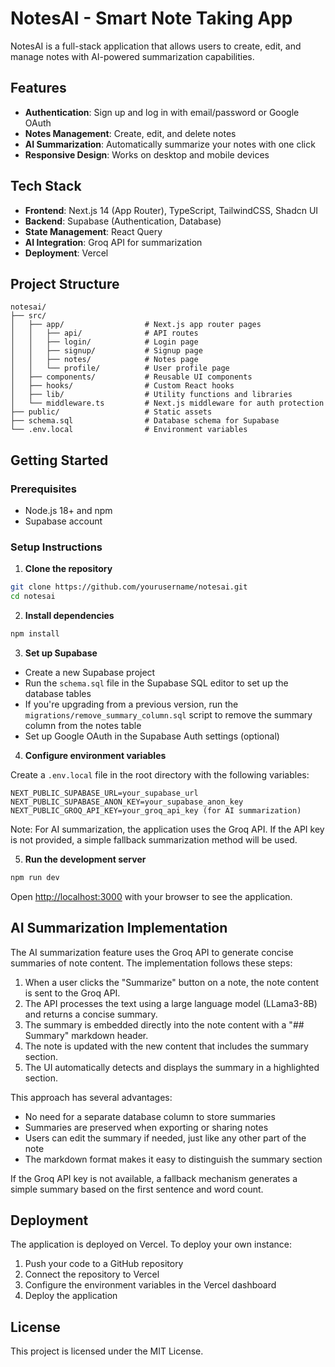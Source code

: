 # NotesAI - Smart Note Taking App

NotesAI is a full-stack application that allows users to create, edit, and manage notes with AI-powered summarization capabilities.

## Features

- **Authentication**: Sign up and log in with email/password or Google OAuth
- **Notes Management**: Create, edit, and delete notes
- **AI Summarization**: Automatically summarize your notes with one click
- **Responsive Design**: Works on desktop and mobile devices

## Tech Stack

- **Frontend**: Next.js 14 (App Router), TypeScript, TailwindCSS, Shadcn UI
- **Backend**: Supabase (Authentication, Database)
- **State Management**: React Query
- **AI Integration**: Groq API for summarization
- **Deployment**: Vercel

## Project Structure

```
notesai/
├── src/
│   ├── app/                  # Next.js app router pages
│   │   ├── api/              # API routes
│   │   ├── login/            # Login page
│   │   ├── signup/           # Signup page
│   │   ├── notes/            # Notes page
│   │   └── profile/          # User profile page
│   ├── components/           # Reusable UI components
│   ├── hooks/                # Custom React hooks
│   ├── lib/                  # Utility functions and libraries
│   └── middleware.ts         # Next.js middleware for auth protection
├── public/                   # Static assets
├── schema.sql                # Database schema for Supabase
└── .env.local                # Environment variables
```

## Getting Started

### Prerequisites

- Node.js 18+ and npm
- Supabase account

### Setup Instructions

1. **Clone the repository**

```bash
git clone https://github.com/yourusername/notesai.git
cd notesai
```

2. **Install dependencies**

```bash
npm install
```

3. **Set up Supabase**

- Create a new Supabase project
- Run the `schema.sql` file in the Supabase SQL editor to set up the database tables
- If you're upgrading from a previous version, run the `migrations/remove_summary_column.sql` script to remove the summary column from the notes table
- Set up Google OAuth in the Supabase Auth settings (optional)

4. **Configure environment variables**

Create a `.env.local` file in the root directory with the following variables:

```
NEXT_PUBLIC_SUPABASE_URL=your_supabase_url
NEXT_PUBLIC_SUPABASE_ANON_KEY=your_supabase_anon_key
NEXT_PUBLIC_GROQ_API_KEY=your_groq_api_key (for AI summarization)
```

Note: For AI summarization, the application uses the Groq API. If the API key is not provided, a simple fallback summarization method will be used.

5. **Run the development server**

```bash
npm run dev
```

Open [http://localhost:3000](http://localhost:3000) with your browser to see the application.

## AI Summarization Implementation

The AI summarization feature uses the Groq API to generate concise summaries of note content. The implementation follows these steps:

1. When a user clicks the "Summarize" button on a note, the note content is sent to the Groq API.
2. The API processes the text using a large language model (LLama3-8B) and returns a concise summary.
3. The summary is embedded directly into the note content with a "## Summary" markdown header.
4. The note is updated with the new content that includes the summary section.
5. The UI automatically detects and displays the summary in a highlighted section.

This approach has several advantages:

- No need for a separate database column to store summaries
- Summaries are preserved when exporting or sharing notes
- Users can edit the summary if needed, just like any other part of the note
- The markdown format makes it easy to distinguish the summary section

If the Groq API key is not available, a fallback mechanism generates a simple summary based on the first sentence and word count.

## Deployment

The application is deployed on Vercel. To deploy your own instance:

1. Push your code to a GitHub repository
2. Connect the repository to Vercel
3. Configure the environment variables in the Vercel dashboard
4. Deploy the application

## License

This project is licensed under the MIT License.
